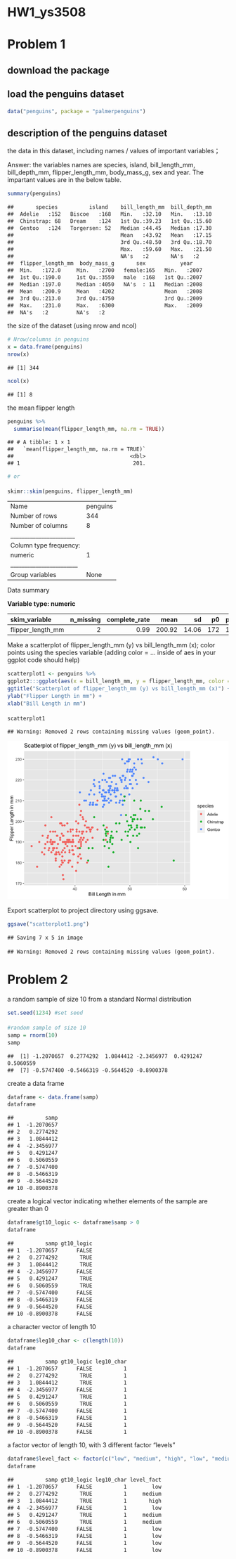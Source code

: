 HW1_ys3508
================

# Problem 1

## download the package

## load the penguins dataset

``` r
data("penguins", package = "palmerpenguins")
```

## description of the penguins dataset

the data in this dataset, including names / values of important
variables；

Answer: the variables names are species, island, bill_length_mm,
bill_depth_mm, flipper_length_mm, body_mass_g, sex and year. The
impartant values are in the below table.

``` r
summary(penguins)
```

    ##       species          island    bill_length_mm  bill_depth_mm  
    ##  Adelie   :152   Biscoe   :168   Min.   :32.10   Min.   :13.10  
    ##  Chinstrap: 68   Dream    :124   1st Qu.:39.23   1st Qu.:15.60  
    ##  Gentoo   :124   Torgersen: 52   Median :44.45   Median :17.30  
    ##                                  Mean   :43.92   Mean   :17.15  
    ##                                  3rd Qu.:48.50   3rd Qu.:18.70  
    ##                                  Max.   :59.60   Max.   :21.50  
    ##                                  NA's   :2       NA's   :2      
    ##  flipper_length_mm  body_mass_g       sex           year     
    ##  Min.   :172.0     Min.   :2700   female:165   Min.   :2007  
    ##  1st Qu.:190.0     1st Qu.:3550   male  :168   1st Qu.:2007  
    ##  Median :197.0     Median :4050   NA's  : 11   Median :2008  
    ##  Mean   :200.9     Mean   :4202                Mean   :2008  
    ##  3rd Qu.:213.0     3rd Qu.:4750                3rd Qu.:2009  
    ##  Max.   :231.0     Max.   :6300                Max.   :2009  
    ##  NA's   :2         NA's   :2

the size of the dataset (using nrow and ncol)

``` r
# Nrow/columns in penguins
x = data.frame(penguins)
nrow(x)
```

    ## [1] 344

``` r
ncol(x)
```

    ## [1] 8

the mean flipper length

``` r
penguins %>%
  summarise(mean(flipper_length_mm, na.rm = TRUE))
```

    ## # A tibble: 1 × 1
    ##   `mean(flipper_length_mm, na.rm = TRUE)`
    ##                                     <dbl>
    ## 1                                    201.

``` r
# or

skimr::skim(penguins, flipper_length_mm)
```

|                                                  |          |
|:-------------------------------------------------|:---------|
| Name                                             | penguins |
| Number of rows                                   | 344      |
| Number of columns                                | 8        |
| \_\_\_\_\_\_\_\_\_\_\_\_\_\_\_\_\_\_\_\_\_\_\_   |          |
| Column type frequency:                           |          |
| numeric                                          | 1        |
| \_\_\_\_\_\_\_\_\_\_\_\_\_\_\_\_\_\_\_\_\_\_\_\_ |          |
| Group variables                                  | None     |

Data summary

**Variable type: numeric**

| skim_variable     | n_missing | complete_rate |   mean |    sd |  p0 | p25 | p50 | p75 | p100 | hist  |
|:------------------|----------:|--------------:|-------:|------:|----:|----:|----:|----:|-----:|:------|
| flipper_length_mm |         2 |          0.99 | 200.92 | 14.06 | 172 | 190 | 197 | 213 |  231 | ▂▇▃▅▂ |

Make a scatterplot of flipper_length_mm (y) vs bill_length_mm (x); color
points using the species variable (adding color = … inside of aes in
your ggplot code should help)

``` r
scatterplot1 <- penguins %>%
ggplot2:::ggplot(aes(x = bill_length_mm, y = flipper_length_mm, color = species)) + geom_point() +
ggtitle("Scatterplot of flipper_length_mm (y) vs bill_length_mm (x)") +
ylab("Flipper Length in mm") +
xlab("Bill Length in mm")

scatterplot1
```

    ## Warning: Removed 2 rows containing missing values (geom_point).

![](p8105_hw1_ys3508_files/figure-gfm/unnamed-chunk-6-1.png)<!-- -->

Export scatterplot to project directory using ggsave.

``` r
ggsave("scatterplot1.png")
```

    ## Saving 7 x 5 in image

    ## Warning: Removed 2 rows containing missing values (geom_point).

# Problem 2

a random sample of size 10 from a standard Normal distribution

``` r
set.seed(1234) #set seed

#random sample of size 10
samp = rnorm(10)
samp
```

    ##  [1] -1.2070657  0.2774292  1.0844412 -2.3456977  0.4291247  0.5060559
    ##  [7] -0.5747400 -0.5466319 -0.5644520 -0.8900378

create a data frame

``` r
dataframe <- data.frame(samp)
dataframe
```

    ##          samp
    ## 1  -1.2070657
    ## 2   0.2774292
    ## 3   1.0844412
    ## 4  -2.3456977
    ## 5   0.4291247
    ## 6   0.5060559
    ## 7  -0.5747400
    ## 8  -0.5466319
    ## 9  -0.5644520
    ## 10 -0.8900378

create a logical vector indicating whether elements of the sample are
greater than 0

``` r
dataframe$gt10_logic <- dataframe$samp > 0
dataframe
```

    ##          samp gt10_logic
    ## 1  -1.2070657      FALSE
    ## 2   0.2774292       TRUE
    ## 3   1.0844412       TRUE
    ## 4  -2.3456977      FALSE
    ## 5   0.4291247       TRUE
    ## 6   0.5060559       TRUE
    ## 7  -0.5747400      FALSE
    ## 8  -0.5466319      FALSE
    ## 9  -0.5644520      FALSE
    ## 10 -0.8900378      FALSE

a character vector of length 10

``` r
dataframe$leg10_char <- c(length(10))
dataframe
```

    ##          samp gt10_logic leg10_char
    ## 1  -1.2070657      FALSE          1
    ## 2   0.2774292       TRUE          1
    ## 3   1.0844412       TRUE          1
    ## 4  -2.3456977      FALSE          1
    ## 5   0.4291247       TRUE          1
    ## 6   0.5060559       TRUE          1
    ## 7  -0.5747400      FALSE          1
    ## 8  -0.5466319      FALSE          1
    ## 9  -0.5644520      FALSE          1
    ## 10 -0.8900378      FALSE          1

a factor vector of length 10, with 3 different factor “levels”

``` r
dataframe$level_fact <- factor(c("low", "medium", "high", "low", "medium", "medium", "low","low","low","low"), levels=c("low", "medium", "high"))
dataframe
```

    ##          samp gt10_logic leg10_char level_fact
    ## 1  -1.2070657      FALSE          1        low
    ## 2   0.2774292       TRUE          1     medium
    ## 3   1.0844412       TRUE          1       high
    ## 4  -2.3456977      FALSE          1        low
    ## 5   0.4291247       TRUE          1     medium
    ## 6   0.5060559       TRUE          1     medium
    ## 7  -0.5747400      FALSE          1        low
    ## 8  -0.5466319      FALSE          1        low
    ## 9  -0.5644520      FALSE          1        low
    ## 10 -0.8900378      FALSE          1        low
